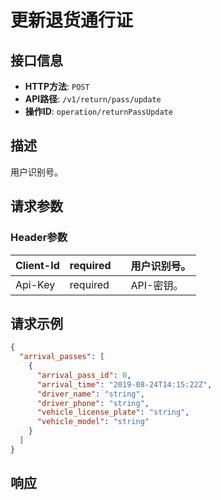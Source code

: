 # 更新退货通行证

## 接口信息

- **HTTP方法**: `POST`
- **API路径**: `/v1/return/pass/update`
- **操作ID**: `operation/returnPassUpdate`

## 描述

用户识别号。

## 请求参数

### Header参数

| Client-Id | required |  | 用户识别号。 |
|---|---|---|---|
| Api-Key | required |  | API-密钥。 |

## 请求示例

```json
{
  "arrival_passes": [
    {
      "arrival_pass_id": 0,
      "arrival_time": "2019-08-24T14:15:22Z",
      "driver_name": "string",
      "driver_phone": "string",
      "vehicle_license_plate": "string",
      "vehicle_model": "string"
    }
  ]
}
```

## 响应

